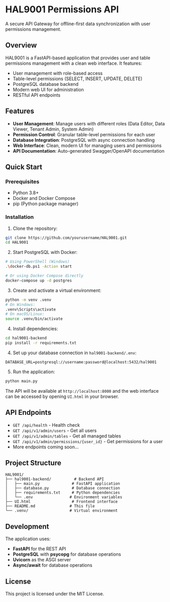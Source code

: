 # HAL9001 Permissions API

A secure API Gateway for offline-first data synchronization with user permissions management.

## Overview

HAL9001 is a FastAPI-based application that provides user and table permissions management with a clean web interface. It features:

- User management with role-based access
- Table-level permissions (SELECT, INSERT, UPDATE, DELETE)
- PostgreSQL database backend
- Modern web UI for administration
- RESTful API endpoints

## Features

- **User Management**: Manage users with different roles (Data Editor, Data Viewer, Tenant Admin, System Admin)
- **Permission Control**: Granular table-level permissions for each user
- **Database Integration**: PostgreSQL with async connection handling
- **Web Interface**: Clean, modern UI for managing users and permissions
- **API Documentation**: Auto-generated Swagger/OpenAPI documentation

## Quick Start

### Prerequisites

- Python 3.8+
- Docker and Docker Compose
- pip (Python package manager)

### Installation

1. Clone the repository:
```bash
git clone https://github.com/yourusername/HAL9001.git
cd HAL9001
```

2. Start PostgreSQL with Docker:
```bash
# Using PowerShell (Windows)
.\docker-db.ps1 -Action start

# Or using Docker Compose directly
docker-compose up -d postgres
```

3. Create and activate a virtual environment:
```bash
python -m venv .venv
# On Windows:
.venv\Scripts\activate
# On macOS/Linux:
source .venv/bin/activate
```

4. Install dependencies:
```bash
cd hal9001-backend
pip install -r requirements.txt
```

4. Set up your database connection in `hal9001-backend/.env`:
```env
DATABASE_URL=postgresql://username:password@localhost:5432/hal9001
```

5. Run the application:
```bash
python main.py
```

The API will be available at `http://localhost:8000` and the web interface can be accessed by opening `UI.html` in your browser.

## API Endpoints

- `GET /api/health` - Health check
- `GET /api/v1/admin/users` - Get all users
- `GET /api/v1/admin/tables` - Get all managed tables
- `GET /api/v1/admin/permissions/{user_id}` - Get permissions for a user
- More endpoints coming soon...

## Project Structure

```
HAL9001/
├── hal9001-backend/          # Backend API
│   ├── main.py              # FastAPI application
│   ├── database.py          # Database connection
│   ├── requirements.txt     # Python dependencies
│   └── .env                # Environment variables
├── UI.html                  # Frontend interface
├── README.md               # This file
└── .venv/                  # Virtual environment
```

## Development

The application uses:
- **FastAPI** for the REST API
- **PostgreSQL** with **psycopg** for database operations
- **Uvicorn** as the ASGI server
- **Async/await** for database operations

## License

This project is licensed under the MIT License.

